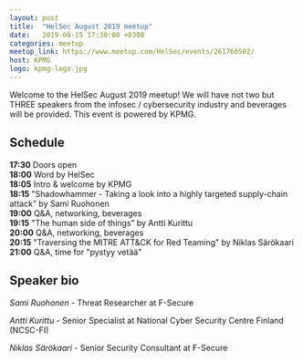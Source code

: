 ```yaml
---
layout: post
title:  "HelSec August 2019 meetup"
date:   2019-08-15 17:30:00 +0300
categories: meetup
meetup_link: https://www.meetup.com/HelSec/events/261760502/
host: KPMG
logo: kpmg-logo.jpg
---
```

Welcome to the HelSec August 2019 meetup! We will have not two but THREE speakers from the infosec / cybersecurity industry and beverages will be provided. This event is powered by KPMG.

## Schedule

**17:30** Doors open  
**18:00** Word by HelSec  
**18:05** Intro & welcome by KPMG  
**18:15** "Shadowhammer - Taking a look into a highly targeted supply-chain attack" by Sami Ruohonen  
**19:00** Q&A, networking, beverages  
**19:15** "The human side of things” by Antti Kurittu  
**20:00** Q&A, networking, beverages  
**20:15** "Traversing the MITRE ATT&CK for Red Teaming" by Niklas Särökaari   
**21:00** Q&A, time for "pystyy vetää"

## Speaker bio
*Sami Ruohonen* - Threat Researcher at F-Secure

*Antti Kurittu* - Senior Specialist at National Cyber Security Centre Finland (NCSC-FI)

*Niklas Särökaari* - Senior Security Consultant at F-Secure
